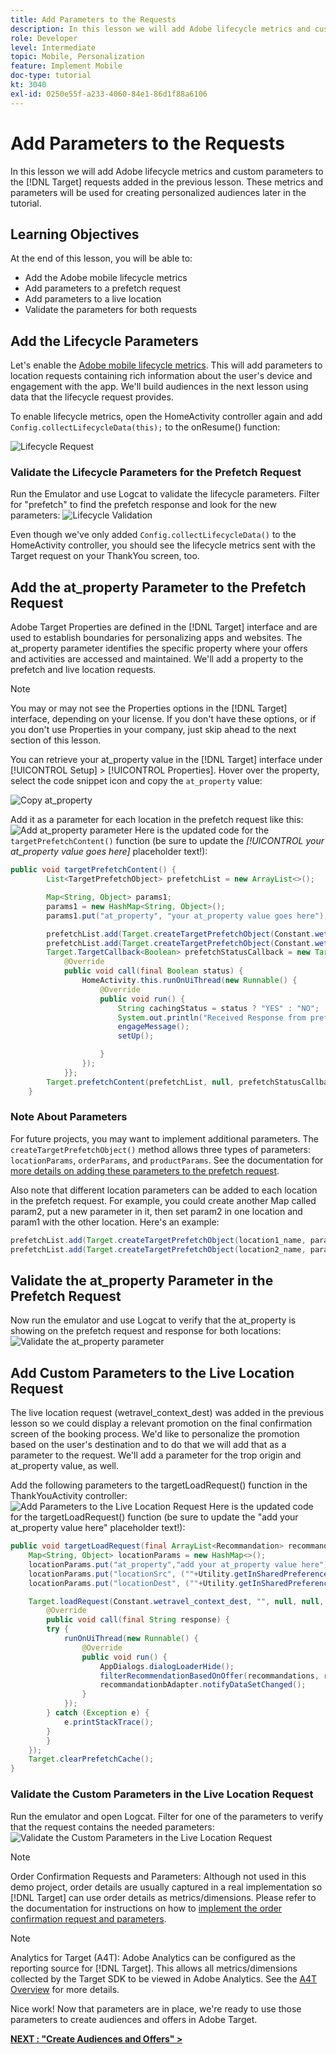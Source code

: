 ```yaml
---
title: Add Parameters to the Requests
description: In this lesson we will add Adobe lifecycle metrics and custom parameters to the Target requests added in the previous lesson. These metrics and parameters will be used for creating personalized audiences later in the tutorial.
role: Developer
level: Intermediate
topic: Mobile, Personalization
feature: Implement Mobile
doc-type: tutorial
kt: 3040
exl-id: 0250e55f-a233-4060-84e1-86d1f88a6106
---
```

# Add Parameters to the Requests

In this lesson we will add Adobe lifecycle metrics and custom parameters to the [!DNL Target] requests added in the previous lesson. These metrics and parameters will be used for creating personalized audiences later in the tutorial.

## Learning Objectives

At the end of this lesson, you will be able to:

* Add the Adobe mobile lifecycle metrics
* Add parameters to a prefetch request
* Add parameters to a live location
* Validate the parameters for both requests

## Add the Lifecycle Parameters

Let's enable the [Adobe mobile lifecycle metrics](https://experienceleague.adobe.com/docs/mobile-services/android/metrics.html?lang=en). This will add parameters to location requests containing rich information about the user's device and engagement with the app. We'll build audiences in the next lesson using data that the lifecycle request provides.

To enable lifecycle metrics, open the HomeActivity controller again and add `Config.collectLifecycleData(this);` to the onResume() function:

![Lifecycle Request](assets/lifecycle_code.jpg)

### Validate the Lifecycle Parameters for the Prefetch Request

Run the Emulator and use Logcat to validate the lifecycle parameters. Filter for "prefetch" to find the prefetch response and look for the new parameters:
![Lifecycle Validation](assets/lifecycle_validation.jpg)

Even though we've only added `Config.collectLifecycleData()` to the HomeActivity controller, you should see the lifecycle metrics sent with the Target request on your ThankYou screen, too.

## Add the at_property Parameter to the Prefetch Request

Adobe Target Properties are defined in the [!DNL Target] interface and are used to establish boundaries for personalizing apps and websites. The at_property parameter identifies the specific property where your offers and activities are accessed and maintained. We'll add a property to the prefetch and live location requests.

>[!NOTE]
>
>You may or may not see the Properties options in the [!DNL Target] interface, depending on your license. If you don't have these options, or if you don't use Properties in your company, just skip ahead to the next section of this lesson.

You can retrieve your at_property value in the [!DNL Target] interface under [!UICONTROL Setup] > [!UICONTROL Properties].  Hover over the property, select the code snippet icon and copy the `at_property` value:

![Copy at_property](assets/at_property_interface.jpg)

Add it as a parameter for each location in the prefetch request like this:
![Add at_property parameter](assets/params_at_property.jpg)
Here is the updated code for the `targetPrefetchContent()` function (be sure to update the _[!UICONTROL your at_property value goes here]_ placeholder text!):

```java
public void targetPrefetchContent() {
        List<TargetPrefetchObject> prefetchList = new ArrayList<>();

        Map<String, Object> params1;
        params1 = new HashMap<String, Object>();
        params1.put("at_property", "your at_property value goes here");

        prefetchList.add(Target.createTargetPrefetchObject(Constant.wetravel_engage_home, params1));
        prefetchList.add(Target.createTargetPrefetchObject(Constant.wetravel_engage_search, params1));
        Target.TargetCallback<Boolean> prefetchStatusCallback = new Target.TargetCallback<Boolean>() {
            @Override
            public void call(final Boolean status) {
                HomeActivity.this.runOnUiThread(new Runnable() {
                    @Override
                    public void run() {
                        String cachingStatus = status ? "YES" : "NO";
                        System.out.println("Received Response from prefetch : " + cachingStatus);
                        engageMessage();
                        setUp();

                    }
                });
            }};
        Target.prefetchContent(prefetchList, null, prefetchStatusCallback);
    }
```

### Note About Parameters

For future projects, you may want to implement additional parameters. The `createTargetPrefetchObject()` method allows three types of parameters: `locationParams`, `orderParams`, and `productParams`. See the documentation for [more details on adding these parameters to the prefetch request](https://experienceleague.adobe.com/docs/mobile-services/android/target-android/c-mob-target-prefetch-android.html?lang=en).

Also note that different location parameters can be added to each location in the prefetch request. For example, you could create another Map called param2, put a new parameter in it, then set param2 in one location and param1 with the other location. Here's an example:

```java
prefetchList.add(Target.createTargetPrefetchObject(location1_name, params1);
prefetchList.add(Target.createTargetPrefetchObject(location2_name, params2);
```

## Validate the at_property Parameter in the Prefetch Request

Now run the emulator and use Logcat to verify that the at_property is showing on the prefetch request and response for both locations:
![Validate the at_property parameter](assets/parameters_at_property_validation.jpg)

## Add Custom Parameters to the Live Location Request

The live location request (wetravel_context_dest) was added in the previous lesson so we could display a relevant promotion on the final confirmation screen of the booking process. We'd like to personalize the promotion based on the user's destination and to do that we will add that as a parameter to the request. We'll add a parameter for the trop origin and at_property value, as well.

Add the following parameters to the targetLoadRequest() function in the ThankYouActivity controller:
![Add Parameters to the Live Location Request](assets/parameters_live_location.jpg)
Here is the updated code for the targetLoadRequest() function (be sure to update the "add your at_property value here" placeholder text!):

```java
public void targetLoadRequest(final ArrayList<Recommandation> recommandations) {
    Map<String, Object> locationParams = new HashMap<>();
    locationParams.put("at_property","add your at_property value here");
    locationParams.put("locationSrc", (""+Utility.getInSharedPreference(ThankYouActivity.this,Constant.departure,"")));
    locationParams.put("locationDest", (""+Utility.getInSharedPreference(ThankYouActivity.this,Constant.destination,"")));

    Target.loadRequest(Constant.wetravel_context_dest, "", null, null, locationParams, new Target.TargetCallback<String>() {
        @Override
        public void call(final String response) {
        try {
            runOnUiThread(new Runnable() {
                @Override
                public void run() {
                    AppDialogs.dialogLoaderHide();
                    filterRecommendationBasedOnOffer(recommandations, response);
                    recommandationbAdapter.notifyDataSetChanged();
                }
            });
        } catch (Exception e) {
            e.printStackTrace();
        }
        }
    });
    Target.clearPrefetchCache();
}
```

### Validate the Custom Parameters in the Live Location Request

Run the emulator and open Logcat. Filter for one of the parameters to verify that the request contains the needed parameters:
![Validate the Custom Parameters in the Live Location Request](assets/parameters_live_location_validation.jpg)

>[!NOTE]
>
>Order Confirmation Requests and Parameters: Although not used in this demo project, order details are usually captured in a real implementation so [!DNL Target] can use order details as metrics/dimensions. Please refer to the documentation for instructions on how to [implement the order confirmation request and parameters](https://experienceleague.adobe.com/docs/mobile-services/android/target-android/c-target-methods.html?lang=en).

>[!NOTE]
>
>Analytics for Target (A4T): Adobe Analytics can be configured as the reporting source for [!DNL Target]. This allows all metrics/dimensions collected by the Target SDK to be viewed in Adobe Analytics. See the [A4T Overview](https://experienceleague.adobe.com/docs/target/using/integrate/a4t/a4t.html?lang=en) for more details.

Nice work! Now that parameters are in place, we're ready to use those parameters to create audiences and offers in Adobe Target.

**[NEXT : "Create Audiences and Offers" >](create-audiences-and-offers.md)**
